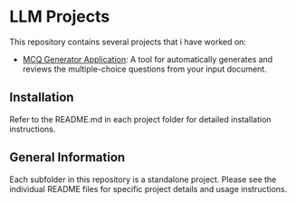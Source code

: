 
# LLM Projects 

This repository contains several projects that i have worked on:

- [MCQ Generator Application](/LLM_MCQ_Generator): A tool for automatically generates and reviews the multiple-choice questions from your input document.

## Installation
Refer to the README.md in each project folder for detailed installation instructions.

## General Information
Each subfolder in this repository is a standalone project. Please see the individual README files for specific project details and usage instructions.
